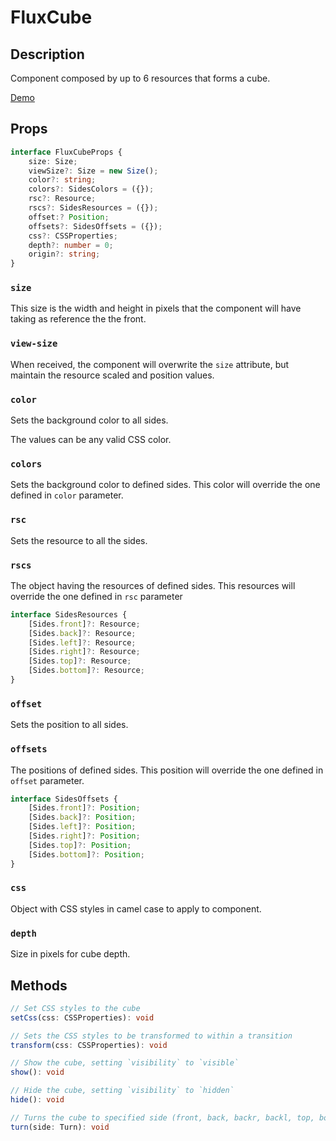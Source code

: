 ---
---

# FluxCube

## Description

Component composed by up to 6 resources that forms a cube.

[Demo](http://ragnarlotus.github.io/vue-flux-docs/demos/components/flux-cube.html)

## Props

``` ts
interface FluxCubeProps {
	size: Size;
	viewSize?: Size = new Size();
	color?: string;
	colors?: SidesColors = ({});
	rsc?: Resource;
	rscs?: SidesResources = ({});
	offset:? Position;
	offsets?: SidesOffsets = ({});
	css?: CSSProperties;
	depth?: number = 0;
	origin?: string;
}
```

### `size`

This size is the width and height in pixels that the component will have taking as reference the the front.

### `view-size`

When received, the component will overwrite the `size` attribute, but maintain the resource scaled and position values.

### `color`

Sets the background color to all sides.

The values can be any valid CSS color.

### `colors`

Sets the background color to defined sides. This color will override the one defined in `color` parameter.

### `rsc`

Sets the resource to all the sides.

### `rscs`

The object having the resources of defined sides. This resources will override the one defined in `rsc` parameter

``` ts
interface SidesResources {
	[Sides.front]?: Resource;
	[Sides.back]?: Resource;
	[Sides.left]?: Resource;
	[Sides.right]?: Resource;
	[Sides.top]?: Resource;
	[Sides.bottom]?: Resource;
}
```

### `offset`

Sets the position to all sides.

### `offsets`

The positions of defined sides. This position will override the one defined in `offset` parameter.

``` ts
interface SidesOffsets {
	[Sides.front]?: Position;
	[Sides.back]?: Position;
	[Sides.left]?: Position;
	[Sides.right]?: Position;
	[Sides.top]?: Position;
	[Sides.bottom]?: Position;
}
```

### `css`

Object with CSS styles in camel case to apply to component.

### `depth`

Size in pixels for cube depth.

## Methods

``` ts
// Set CSS styles to the cube
setCss(css: CSSProperties): void

// Sets the CSS styles to be transformed to within a transition
transform(css: CSSProperties): void

// Show the cube, setting `visibility` to `visible`
show(): void

// Hide the cube, setting `visibility` to `hidden`
hide(): void

// Turns the cube to specified side (front, back, backr, backl, top, bottom, left, right)
turn(side: Turn): void
```
